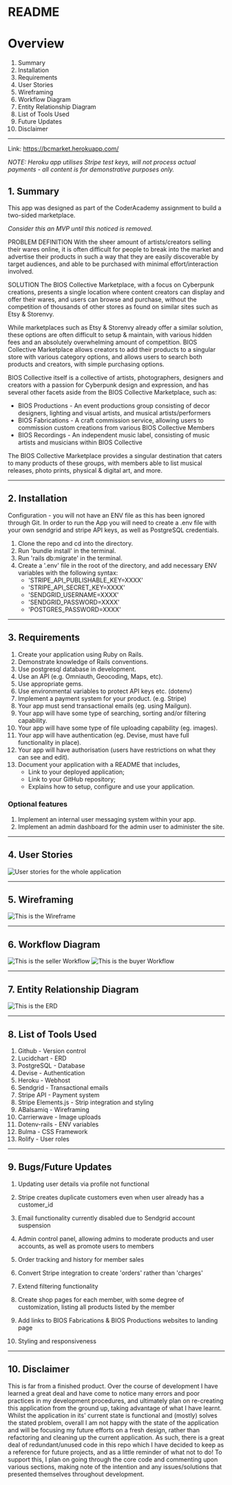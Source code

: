 # README
# Overview

1. Summary
2. Installation
3. Requirements
4. User Stories
5. Wireframing
6. Workflow Diagram
7. Entity Relationship Diagram
8. List of Tools Used
9. Future Updates
10. Disclaimer

--------------------

Link: https://bcmarket.herokuapp.com/

*NOTE: Heroku app utilises Stripe test keys, will not process actual payments - all content is for demonstrative purposes only.*

## 1. Summary
This app was designed as part of the CoderAcademy assignment to build a two-sided marketplace. 

*Consider this an MVP until this noticed is removed.*

PROBLEM DEFINITION
With the sheer amount of artists/creators selling their wares online, it is often difficult for people to break into the market and advertise their products in such a way that they are easily discoverable by target audiences, and able to be purchased with minimal effort/interaction involved.

SOLUTION
The BIOS Collective Marketplace, with a focus on Cyberpunk creations, presents a single location where content creators can display and offer their wares, and users can browse and purchase, without the competition of thousands of other stores as found on similar sites such as Etsy & Storenvy.

While marketplaces such as Etsy & Storenvy already offer a similar solution, these options are often difficult to setup & maintain, with various hidden fees and an absolutely overwhelming amount of competition. BIOS Collective Marketplace allows creators to add their products to a singular store with various category options, and allows users to search both products and creators, with simple purchasing options. 

BIOS Collective itself is a collective of artists, photographers, designers and creators with a passion for Cyberpunk design and expression, and has several other facets aside from the BIOS Collective Marketplace, such as:

- BIOS Productions - An event productions group consisting of decor designers, lighting and visual artists, and musical artists/performers
- BIOS Fabrications - A craft commission service, allowing users to commission custom creations from various BIOS Collective Members
- BIOS Recordings  - An independent music label, consisting of music artists and musicians within BIOS Collective

The BIOS Collective Marketplace provides a singular destination that caters to many products of these groups, with members able to list musical releases, photo prints, physical & digital art, and more.

--------------------

## 2. Installation
Configuration - you will not have an ENV file as this has been ignored through Git. In order to run the App you will need to create a .env file with your own sendgrid and stripe API keys, as well as PostgreSQL credentials.
1. Clone the repo and cd into the directory.
2. Run 'bundle install' in the terminal.
3. Run 'rails db:migrate' in the terminal.
4. Create a '.env' file in the root of the directory, and add necessary ENV variables with the following syntax:
   - 'STRIPE_API_PUBLISHABLE_KEY=XXXX'
   - 'STRIPE_API_SECRET_KEY=XXXX'
   - 'SENDGRID_USERNAME=XXXX'
   - 'SENDGRID_PASSWORD=XXXX'
   - 'POSTGRES_PASSWORD=XXXX'

--------------------

## 3. Requirements

1. Create your application using Ruby on Rails.
2. Demonstrate knowledge of Rails conventions.
3. Use postgresql database in development.
4. Use an API (e.g. Omniauth, Geocoding, Maps, etc).
5. Use appropriate gems.
6. Use environmental variables to protect API keys etc. (dotenv)
7. Implement a payment system for your product. (e.g. Stripe)
8. Your app must send transactional emails (eg. using Mailgun).
9. Your app will have some type of searching, sorting and/or filtering capability.
10. Your app will have some type of file uploading capability (eg. images).
11. Your app will have authentication (eg. Devise, must have full functionality in place).
12. Your app will have authorisation (users have restrictions on what they can see and edit).
13. Document your application with a README that includes,
    - Link to your deployed application;
    - Link to your GitHub repository;
    - Explains how to setup, configure and use your application.

### Optional features

1. Implement an internal user messaging system within your app.
2. Implement an admin dashboard for the admin user to administer the site.

--------------------
## 4. User Stories
![User stories for the whole application](app/assets/images/user_stories.png)

--------------------
## 5. Wireframing
![This is the Wireframe](app/assets/images/wireframe.png)

--------------------
## 6. Workflow Diagram
![This is the seller Workflow](app/assets/images/wfd_seller.jpg)
![This is the buyer Workflow](app/assets/images/wfd_buyer.jpg)

--------------------
## 7. Entity Relationship Diagram
![This is the ERD](app/assets/images/erd.png)

--------------------
## 8. List of Tools Used
1. Github - Version control
2. Lucidchart - ERD
3. PostgreSQL - Database
4. Devise - Authentication
5. Heroku - Webhost
6. Sendgrid - Transactional emails
7. Stripe API - Payment system
8. Stripe Elements.js - Strip integration and styling
9. ABalsamiq - Wireframing
10. Carrierwave - Image uploads
11. Dotenv-rails - ENV variables
12. Bulma - CSS Framework
13. Rolify - User roles

--------------------
## 9. Bugs/Future Updates
1. Updating user details via profile not functional
2. Stripe creates duplicate customers even when user already has a customer_id
3. Email functionality currently disabled due to Sendgrid account suspension

1. Admin control panel, allowing admins to moderate products and user accounts, as well as promote users to members
2. Order tracking and history for member sales
3. Convert Stripe integration to create 'orders' rather than 'charges'
4. Extend filtering functionality
5. Create shop pages for each member, with some degree of customization, listing all products listed by the member
6. Add links to BIOS Fabrications & BIOS Productions websites to landing page
7. Styling and responsiveness

--------------------
## 10. Disclaimer
This is far from a finished product. Over the course of development I have learned a great deal and have come to notice many errors and poor practices in my development procedures, and ultimately plan on re-creating this application from the ground up, taking advantage of what I have learnt. Whilst the application in its' current state is functional and (mostly) solves the stated problem, overall I am not happy with the state of the application and will be focusing my future efforts on a fresh design, rather than refactoring and cleaning up the current application. As such, there is a great deal of redundant/unused code in this repo which I have decided to keep as a reference for future projects, and as a little reminder of what not to do! To support this, I plan on going through the core code and commenting upon various sections, making note of the intention and any issues/solutions that presented themselves throughout development.